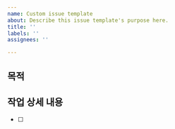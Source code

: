```yaml
---
name: Custom issue template
about: Describe this issue template's purpose here.
title: ''
labels: ''
assignees: ''

---
```


## 목적

## 작업 상세 내용
- [ ]
